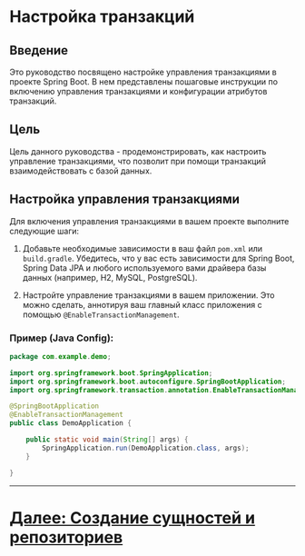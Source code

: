 # Настройка транзакций

## Введение

Это руководство посвящено настройке управления транзакциями в проекте Spring Boot. В нем представлены пошаговые инструкции по включению управления транзакциями и конфигурации атрибутов транзакций.

## Цель

Цель данного руководства - продемонстрировать, как настроить управление транзакциями, что позволит при помощи транзакций взаимодействовать с базой данных.

## Настройка управления транзакциями

Для включения управления транзакциями в вашем проекте выполните следующие шаги:

1. Добавьте необходимые зависимости в ваш файл `pom.xml` или `build.gradle`. Убедитесь, что у вас есть зависимости для Spring Boot, Spring Data JPA и любого используемого вами драйвера базы данных (например, H2, MySQL, PostgreSQL).

2. Настройте управление транзакциями в вашем приложении. Это можно сделать, аннотируя ваш главный класс приложения с помощью `@EnableTransactionManagement`.

### Пример (Java Config):

```java
package com.example.demo;

import org.springframework.boot.SpringApplication;
import org.springframework.boot.autoconfigure.SpringBootApplication;
import org.springframework.transaction.annotation.EnableTransactionManagement;

@SpringBootApplication
@EnableTransactionManagement
public class DemoApplication {

    public static void main(String[] args) {
        SpringApplication.run(DemoApplication.class, args);
    }

}
```
---

# [Далее: Создание сущностей и репозиториев](lessons/entities-and-repositories.md)